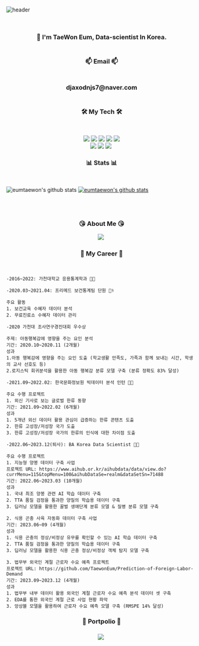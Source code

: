 <br>

![header](https://capsule-render.vercel.app/api?type=Cylinder&color=auto&height=200&section=header&text=Welcome!%20&fontSize=90&animation=fadeIn&fontAlignY=50&desc=Taewon's%20GitHub%20Profile!&descAlignY=75&descAlign=62)
  
</p>  
<br>

  
<h3 align="center"> 📣 I'm TaeWon Eum, Data-scientist In Korea.
<br/> <br/> 
<h3 align="center"> 📫 Email 📫
<br/><br/>
<h3 align="center"> djaxodnjs7@naver.com
<br/><br/>  
  
  
<h3 align="center">🛠 My Tech 🛠</h3>
<br/>
<p align="center">
<img src="https://img.shields.io/badge/Python-green?style=flat&logo=Python&logoColor={3776AB}"/> <img src="https://img.shields.io/badge/Pytorch-orange?style=flat&logo=Pytorch&logoColor={EE4C2C}"/>
<img src="https://img.shields.io/badge/R-blue?style=flat&logo=R&logoColor={276DC3}"/>
<img src="https://img.shields.io/badge/RStudio-skyblue?style=flat&logo=R&logoColor={75AADB}"/>
<img src="https://img.shields.io/badge/MySQL-skyblue?style=flat&logo=MySQL&logoColor={4479A1}"/>
<br>
<img src="https://img.shields.io/badge/Google Colab-black?style=flat&logo=Google Colab&logoColor="/>
<img src="https://img.shields.io/badge/Jupyter-black?style=flat&logo=Jupyter&logoColor={F37626}"/>
<img src="https://img.shields.io/badge/Qgis-589632?style=flat-square&logo=Qgis&logoColor=white"/>&nbsp 
  
  
  <br/>
  
  
  
 <h3 align="center"> 	📊 Stats	📊 </h3><br/>

![eumtaewon's github stats](https://github-readme-stats.vercel.app/api?username=TaewonEum&show_icons=true) 
[![eumtaewon's github stats](https://github-readme-stats.vercel.app/api/top-langs/?username=TaewonEum&show_icons=true&hide_border=true&title_color=004386&icon_color=004386&layout=compact)](https://github.com/TaewonEum)    
  
  
  
<br/><br/>  
  
  
<h3 align="center"> 	😘 About Me	😘 </h3>
<p align="center">
<a href="https://www.instagram.com/omtae_sk1/"><img src="https://img.shields.io/badge/Instagram-E4405F?style=flat-square&logo=Instagram&logoColor=white&link=https://www.instagram.com/omage_sk1/"/></a>&nbsp

  
 <br/>

<h3 align="center"> 	 🤵 My Career 🤵 </h3> <br/>
  
 ```
-2016~2022: 가천대학교 응용통계학과 👨‍🎓
  
-2020.03~2021.04: 프리메드 보건통계팀 단원 👨‍⚕️

주요 활동
1. 보건교육 수혜자 데이터 분석
2. 무료진료소 수혜자 데이터 관리

-2020 가천대 조사연구경진대회 우수상

주제: 아동행복감에 영향을 주는 요인 분석  
기간: 2020.10~2020.11 (2개월) 
성과  
1.아동 행복감에 영향을 주는 요인 도출 (학교생활 만족도, 가족과 함께 보내는 시간, 학생의 교사 선호도 등)
2.로지스틱 회귀분석을 활용한 아동 행복감 분류 모델 구축 (분류 정확도 83% 달성)
  
-2021.09~2022.02: 한국문화정보원 빅데이터 분석 인턴 👨‍💼

주요 수행 프로젝트
1. 외신 기사로 보는 글로벌 한류 동향
기간: 2021.09~2022.02 (6개월)
성과
1. 5개년 외신 데이터 활용 관심이 급증하는 한류 콘텐츠 도출
2. 한류 고성장/저성장 국가 도출
3. 한류 고성장/저성장 국가의 한류의 인식에 대한 차이점 도출
  
-2022.06~2023.12(퇴사): BA Korea Data Scientist 👨‍🔬

주요 수행 프로젝트
1. 지능형 양봉 데이터 구축 사업
프로젝트 URL: https://www.aihub.or.kr/aihubdata/data/view.do?currMenu=115&topMenu=100&aihubDataSe=realm&dataSetSn=71488
기간: 2022.06~2023.03 (10개월)
성과
1. 국내 최조 양봉 관련 AI 학습 데이터 구축
2. TTA 품질 검정을 통과한 양질의 학습용 데이터 구축
3. 딥러닝 모델을 활용한 꿀벌 생애단계 분류 모델 & 질병 분류 모델 구축

2. 식용 곤충 사육 자동화 데이터 구축 사업
기간: 2023.06~09 (4개월)
성과
1. 식용 곤충의 정상/비정상 유무를 확인할 수 있는 AI 학습 데이터 구축
2. TTA 품질 검정을 통과한 양질의 학습용 데이터 구축
3. 딥러닝 모델을 활용한 식용 곤충 정상/비정상 객체 탐지 모델 구축

3. 법무부 외국인 계절 근로자 수요 예측 프로젝트
프로젝트 URL: https://github.com/TaewonEum/Prediction-of-Foreign-Labor-Demand
기간: 2023.09~2023.12 (4개월)
성과
1. 법무부 내부 데이터 활용 외국인 계절 근로자 수요 예측 분석 데이터 셋 구축
2. EDA를 통한 외국인 계절 근로 사업 현황 파악
3. 앙상블 모델을 활용하여 근로자 수요 예측 모델 구축 (RMSPE 14% 달성)

 ```

<h3 align="center"> 	📄  Portpolio  📄  </h3>

<h3 align="center"><a href="https://github.com/TaewonEum/TaewonEum/files/13774576/_.pdf"> <img src="https://img.shields.io/badge/Portpolio-black?style=flat&logoColor="/></a>&nbsp
